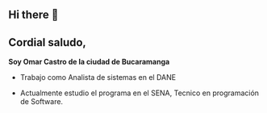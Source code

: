 ## Hi there 👋

## Cordial saludo,
**Soy Omar Castro de la ciudad de Bucaramanga**
- Trabajo como Analista de sistemas en el DANE
* Actualmente estudio el programa en el SENA, Tecnico en programación de Software.
